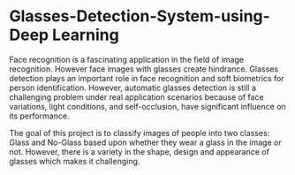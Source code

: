 # Glasses-Detection-System-using-Deep Learning

Face recognition is a fascinating application in the field of image recognition. However face images with glasses create hindrance. Glasses detection plays an important role in face recognition and soft biometrics for person identification. However, automatic glasses detection is still a challenging problem under real application scenarios because of face variations, light conditions, and self-occlusion, have significant influence on its performance. 

The goal of this project is to classify images of people into two classes: Glass and No-Glass based upon whether they wear a glass in the image or not. However, there is a variety in the shape, design and appearance of glasses which makes it challenging.


